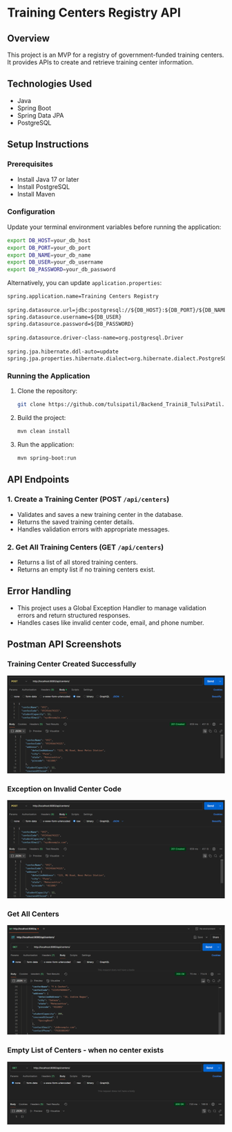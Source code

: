 # Training Centers Registry API

## Overview
This project is an MVP for a registry of government-funded training centers. It provides APIs to create and retrieve training center information.

## Technologies Used
- Java
- Spring Boot
- Spring Data JPA
- PostgreSQL

## Setup Instructions

### Prerequisites
- Install Java 17 or later
- Install PostgreSQL
- Install Maven

### Configuration
Update your terminal environment variables before running the application:

```sh
export DB_HOST=your_db_host
export DB_PORT=your_db_port
export DB_NAME=your_db_name
export DB_USER=your_db_username
export DB_PASSWORD=your_db_password
```

Alternatively, you can update `application.properties`:

```
spring.application.name=Training Centers Registry

spring.datasource.url=jdbc:postgresql://${DB_HOST}:${DB_PORT}/${DB_NAME}
spring.datasource.username=${DB_USER}
spring.datasource.password=${DB_PASSWORD}

spring.datasource.driver-class-name=org.postgresql.Driver

spring.jpa.hibernate.ddl-auto=update
spring.jpa.properties.hibernate.dialect=org.hibernate.dialect.PostgreSQLDialect
```

### Running the Application
1. Clone the repository:
   ```sh
   git clone https://github.com/tulsipatil/Backend_Traini8_TulsiPatil.git
   ```
2. Build the project:
   ```sh
   mvn clean install
   ```
3. Run the application:
   ```sh
   mvn spring-boot:run
   ```

## API Endpoints

### 1. Create a Training Center (POST `/api/centers`)
- Validates and saves a new training center in the database.
- Returns the saved training center details.
- Handles validation errors with appropriate messages.

### 2. Get All Training Centers (GET `/api/centers`)
- Returns a list of all stored training centers.
- Returns an empty list if no training centers exist.

## Error Handling
- This project uses a Global Exception Handler to manage validation errors and return structured responses.
- Handles cases like invalid center code, email, and phone number.

## Postman API Screenshots

### Training Center Created Successfully
![Center Created](src/main/resources/static/center_created.png)

### Exception on Invalid Center Code
![Validation Exception](src/main/resources/static/center_created.png)

### Get All Centers
![Get All Centers](src/main/resources/static/get_all_centers.png)

### Empty List of Centers - when no center exists
![Empty List Centers](src/main/resources/static/emptylist_centers.png)

